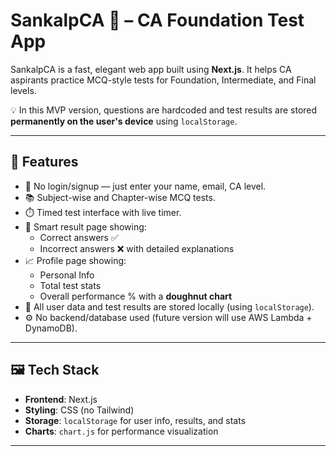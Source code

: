 # SankalpCA 🎯 – CA Foundation Test App

SankalpCA is a fast, elegant web app built using **Next.js**. It helps CA aspirants practice MCQ-style tests for Foundation, Intermediate, and Final levels.

💡 In this MVP version, questions are hardcoded and test results are stored **permanently on the user's device** using `localStorage`.

---

## 🚀 Features

- 🔐 No login/signup — just enter your name, email, CA level.
- 📚 Subject-wise and Chapter-wise MCQ tests.
- ⏱️ Timed test interface with live timer.
- 🧠 Smart result page showing:
    - Correct answers ✅
    - Incorrect answers ❌ with detailed explanations
- 📈 Profile page showing:
    - Personal Info
    - Total test stats
    - Overall performance % with a **doughnut chart**
- 💾 All user data and test results are stored locally (using `localStorage`).
- ⚙️ No backend/database used (future version will use AWS Lambda + DynamoDB).

---

## 🖼️ Tech Stack

- **Frontend**: Next.js
- **Styling**: CSS (no Tailwind)
- **Storage**: `localStorage` for user info, results, and stats
- **Charts**: `chart.js` for performance visualization

---